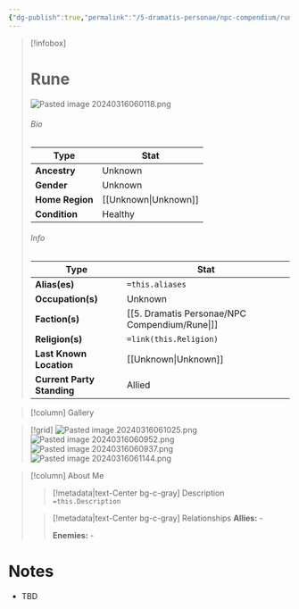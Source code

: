 ```yaml
---
{"dg-publish":true,"permalink":"/5-dramatis-personae/npc-compendium/rune/"}
---
```



> [!infobox]
> # Rune
> ![Pasted image 20240316060118.png](/img/user/x.%20Assets/Attachments/Pasted%20image%2020240316060118.png)
> ###### Bio
> Type |  Stat |
> ---|---|
> **Ancestry** | Unknown |
> **Gender** | Unknown |
> **Home Region** | [[Unknown\|Unknown]] |
> **Condition** | Healthy |
> ###### Info
> Type |  Stat |
> ---|---|
> **Alias(es)** | `=this.aliases` |
> **Occupation(s)** | Unknown |
> **Faction(s)** | [[5. Dramatis Personae/NPC Compendium/Rune\|]] |
> **Religion(s)** | `=link(this.Religion)` |
> **Last Known Location** | [[Unknown\|Unknown]] |
> **Current Party Standing** | Allied |

> [!column] Gallery 


> [!grid] 
> ![Pasted image 20240316061025.png](/img/user/x.%20Assets/Attachments/Pasted%20image%2020240316061025.png)
> ![Pasted image 20240316060952.png](/img/user/x.%20Assets/Attachments/Pasted%20image%2020240316060952.png)
> ![Pasted image 20240316060937.png](/img/user/x.%20Assets/Attachments/Pasted%20image%2020240316060937.png)
> ![Pasted image 20240316061144.png](/img/user/x.%20Assets/Attachments/Pasted%20image%2020240316061144.png)

> [!column] About Me
>> [!metadata|text-Center bg-c-gray] Description
>> `=this.Description`
>
>> [!metadata|text-Center bg-c-gray] Relationships
>> **Allies:** -
>>
>> **Enemies:** -

# Notes

- TBD

